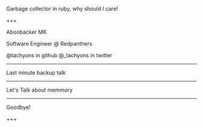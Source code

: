 Garbage collector in ruby, why should I care!


+++

Aboobacker MK

Software Engineer @ Redpanthers

@tachyons in github
@_tachyons in twitter

---

Last minute backup talk

---

Let's Talk about memmory

---

Goodbye!

+++

